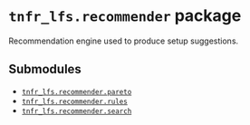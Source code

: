 # `tnfr_lfs.recommender` package
Recommendation engine used to produce setup suggestions.

## Submodules
- [`tnfr_lfs.recommender.pareto`](pareto/index.md)
- [`tnfr_lfs.recommender.rules`](rules/index.md)
- [`tnfr_lfs.recommender.search`](search/index.md)

